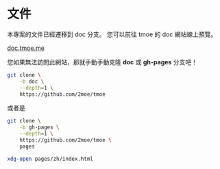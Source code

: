 # 文件

本專案的文件已經遷移到 doc 分支。
您可以前往 tmoe 的 doc 網站線上預覽。

[doc.tmoe.me](https://doc.tmoe.me)

您如果無法訪問此網站，那就手動手動克隆 **doc** 或 **gh-pages** 分支吧！

```sh
git clone \
    -b doc \
    --depth=1 \
    https://github.com/2moe/tmoe
```

或者是

```sh
git clone \
    -b gh-pages \
    --depth=1 \
    https://github.com/2moe/tmoe \
    pages

xdg-open pages/zh/index.html
```

